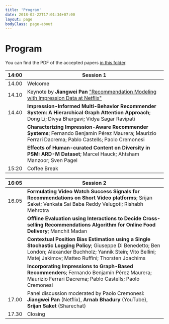 ```yaml
---
title: 'Program'
date: 2018-02-22T17:01:34+07:00
layout: page
bodyClass: page-about
---
```


# Program

You can find the PDF of the accepted papers [in this folder](https://polimi365-my.sharepoint.com/:f:/g/personal/10565493_polimi_it/Ek7mVUh0Fd9Omr1U8kXk-dgBBecxlF8rgY7q-OaFXg8fYA?e=5%3aajzWT7&fromShare=true&at=9).

| 14:00 | Session 1                                                             |
|-------|-----------------------------------------------------------------------|
| 14.00 | Welcome                                                               |
| 14.10 | Keynote by **Jiangwei Pan** ["Recommendation Modeling with Impression Data at Netflix"](https://www.slideshare.net/JiangweiPan/recommendation-modeling-with-impression-data-at-netflixpptx)                                    |
| 14.40 | **Impression-Informed Multi-Behavior Recommender System: A Hierarchical Graph Attention Approach**; Dong Li; Divya Bhargavi; Vidya Sagar Ravipati  |
|       | **Characterizing Impression-Aware Recommender Systems**; Fernando Benjamín Pérez Maurera; Maurizio Ferrari Dacrema; Pablo Castells; Paolo Cremonesi |
|       | **Effects of Human-curated Content on Diversity in PSM: ARD-M Dataset**; Marcel Hauck; Ahtsham Manzoor; Sven Pagel |
| 15:20 | Coffee Break                                                          |

| 16:05 | Session 2                                                             |
|-------|-----------------------------------------------------------------------|
| 16.05 | **Formulating Video Watch Success Signals for Recommendations on Short Video platforms**; Srijan Saket; Venkata Sai Baba Reddy Velugoti; Rishabh Mehrotra   |
|       |  **Offline Evaluation using Interactions to Decide Cross-selling Recommendations Algorithm for Online Food Delivery**; Manchit Madan |
|       | **Contextual Position Bias Estimation using a Single Stochastic Logging Policy**; Giuseppe Di Benedetto; Ben London; Alexander Buchholz; Yannik Stein; Vito Bellini; Matej Jakimov; Matteo Ruffini; Thorsten Joachims |
|       | **Incorporating Impressions to Graph-Based Recommenders**; Fernando Benjamín Pérez Maurera; Maurizio Ferrari Dacrema; Pablo Castells; Paolo Cremonesi |
| 17.00 | Panel discussion moderated by Paolo Cremonesi: **Jiangwei Pan**  (Netflix), **Arnab Bhadury** (YouTube), **Srijan Saket** (Sharechat) |
| 17.30 | Closing   |








